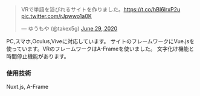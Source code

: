 <blockquote class="twitter-tweet"><p lang="ja" dir="ltr">VRで単語を浴びれるサイトを作りました。<a href="https://t.co/hBI6lrxP2u">https://t.co/hBI6lrxP2u</a> <a href="https://t.co/rJpwwo1a0K">pic.twitter.com/rJpwwo1a0K</a></p>&mdash; ゆうもや (@takex5g) <a href="https://twitter.com/takex5g/status/1277572093081575424?ref_src=twsrc%5Etfw">June 29, 2020</a></blockquote> 
PC,スマホ,Oculus,Viveに対応しています。
サイトのフレームワークにVue.jsを使っています。VRのフレームワークはA-Frameを使いました。
文字化け機能と時間停止機能があります。


### 使用技術
Nuxt.js, A-Frame